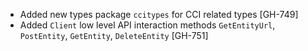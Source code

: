 * Added new types package `ccitypes` for CCI related types [GH-749]
* Added `Client` low level API interaction methods `GetEntityUrl`, `PostEntity`, `GetEntity`,
  `DeleteEntity` [GH-751]
